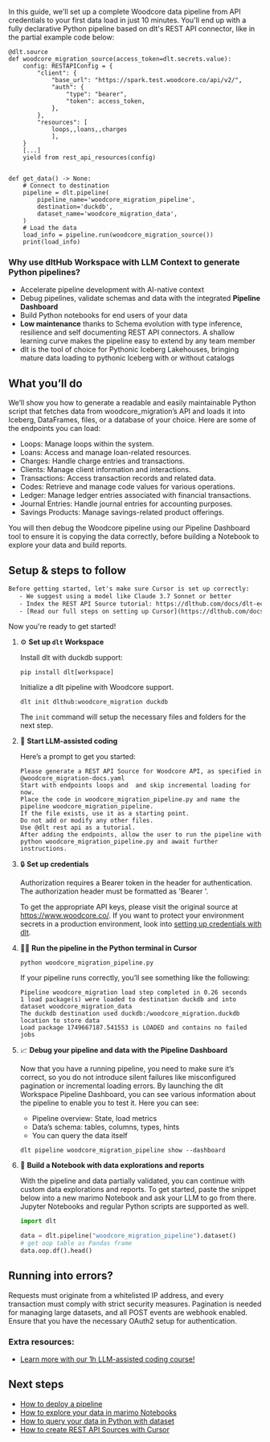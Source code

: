 In this guide, we'll set up a complete Woodcore data pipeline from API credentials to your first data load in just 10 minutes. You'll end up with a fully declarative Python pipeline based on dlt's REST API connector, like in the partial example code below:

```python-outcome
@dlt.source
def woodcore_migration_source(access_token=dlt.secrets.value):
    config: RESTAPIConfig = {
        "client": {
            "base_url": "https://spark.test.woodcore.co/api/v2/",
            "auth": {
                "type": "bearer",
                "token": access_token,
            },
        },
        "resources": [
            loops,,loans,,charges
            ],
    }
    [...]
    yield from rest_api_resources(config)


def get_data() -> None:
    # Connect to destination
    pipeline = dlt.pipeline(
        pipeline_name='woodcore_migration_pipeline',
        destination='duckdb',
        dataset_name='woodcore_migration_data', 
    )
    # Load the data
    load_info = pipeline.run(woodcore_migration_source())
    print(load_info) 
```

### Why use dltHub Workspace with LLM Context to generate Python pipelines?

- Accelerate pipeline development with AI-native context
- Debug pipelines, validate schemas and data with the integrated **Pipeline Dashboard**
- Build Python notebooks for end users of your data
- **Low maintenance** thanks to Schema evolution with type inference, resilience and self documenting REST API connectors. A shallow learning curve makes the pipeline easy to extend by any team member
- dlt is the tool of choice for Pythonic Iceberg Lakehouses, bringing mature data loading to pythonic Iceberg with or without catalogs

## What you’ll do

We’ll show you how to generate a readable and easily maintainable Python script that fetches data from woodcore_migration’s API and loads it into Iceberg, DataFrames, files, or a database of your choice. Here are some of the endpoints you can load:

- Loops: Manage loops within the system.
- Loans: Access and manage loan-related resources.
- Charges: Handle charge entries and transactions.
- Clients: Manage client information and interactions.
- Transactions: Access transaction records and related data.
- Codes: Retrieve and manage code values for various operations.
- Ledger: Manage ledger entries associated with financial transactions.
- Journal Entries: Handle journal entries for accounting purposes.
- Savings Products: Manage savings-related product offerings.

You will then debug the Woodcore pipeline using our Pipeline Dashboard tool to ensure it is copying the data correctly, before building a Notebook to explore your data and build reports.

## Setup & steps to follow

```default
Before getting started, let's make sure Cursor is set up correctly:
   - We suggest using a model like Claude 3.7 Sonnet or better
   - Index the REST API Source tutorial: https://dlthub.com/docs/dlt-ecosystem/verified-sources/rest_api/ and add it to context as **@dlt rest api**
   - [Read our full steps on setting up Cursor](https://dlthub.com/docs/dlt-ecosystem/llm-tooling/cursor-restapi#23-configuring-cursor-with-documentation)
```

Now you're ready to get started!

1. ⚙️ **Set up `dlt` Workspace**
    
    Install dlt with duckdb support:
    ```shell
    pip install dlt[workspace]
    ```

    Initialize a dlt pipeline with Woodcore support.
    ```shell
    dlt init dlthub:woodcore_migration duckdb
    ```

    The `init` command will setup the necessary files and folders for the next step.
    
2. 🤠 **Start LLM-assisted coding**
    
    Here’s a prompt to get you started:
    
    ```prompt
    Please generate a REST API Source for Woodcore API, as specified in @woodcore_migration-docs.yaml 
    Start with endpoints loops and  and skip incremental loading for now. 
    Place the code in woodcore_migration_pipeline.py and name the pipeline woodcore_migration_pipeline. 
    If the file exists, use it as a starting point. 
    Do not add or modify any other files. 
    Use @dlt rest api as a tutorial. 
    After adding the endpoints, allow the user to run the pipeline with python woodcore_migration_pipeline.py and await further instructions.
    ```

    
3. 🔒 **Set up credentials** 
    
    Authorization requires a Bearer token in the header for authentication. The authorization header must be formatted as 'Bearer <token>'.
    
    To get the appropriate API keys, please visit the original source at https://www.woodcore.co/.
    If you want to protect your environment secrets in a production environment, look into [setting up credentials with dlt](https://dlthub.com/docs/walkthroughs/add_credentials).
    
4. 🏃‍♀️ **Run the pipeline in the Python terminal in Cursor**
    
    ```shell
    python woodcore_migration_pipeline.py
    ```
    
    If your pipeline runs correctly, you’ll see something like the following:
    
    ```shell
    Pipeline woodcore_migration load step completed in 0.26 seconds
    1 load package(s) were loaded to destination duckdb and into dataset woodcore_migration_data
    The duckdb destination used duckdb:/woodcore_migration.duckdb location to store data
    Load package 1749667187.541553 is LOADED and contains no failed jobs
    ```
    
5. 📈 **Debug your pipeline and data with the Pipeline Dashboard**

    Now that you have a running pipeline, you need to make sure it’s correct, so you do not introduce silent failures like misconfigured pagination or incremental loading errors. By launching the dlt Workspace Pipeline Dashboard, you can see various information about the pipeline to enable you to test it. Here you can see:
    - Pipeline overview: State, load metrics
    - Data’s schema: tables, columns, types, hints
    - You can query the data itself
    
    ```shell
    dlt pipeline woodcore_migration_pipeline show --dashboard
    ```
    
6. 🐍 **Build a Notebook with data explorations and reports**

    With the pipeline and data partially validated, you can continue with custom data explorations and reports. To get started, paste the snippet below into a new marimo Notebook and ask your LLM to go from there. Jupyter Notebooks and regular Python scripts are supported as well.

    
    ```python
    import dlt

   data = dlt.pipeline("woodcore_migration_pipeline").dataset()
   # get oop table as Pandas frame
   data.oop.df().head()
    ```

## Running into errors?

Requests must originate from a whitelisted IP address, and every transaction must comply with strict security measures. Pagination is needed for managing large datasets, and all POST events are webhook enabled. Ensure that you have the necessary OAuth2 setup for authentication.

### Extra resources:

- [Learn more with our 1h LLM-assisted coding course!](https://www.youtube.com/watch?v=GGid70rnJuM)

## Next steps

- [How to deploy a pipeline](https://dlthub.com/docs/walkthroughs/deploy-a-pipeline)
- [How to explore your data in marimo Notebooks](https://dlthub.com/docs/general-usage/dataset-access/marimo)
- [How to query your data in Python with dataset](https://dlthub.com/docs/general-usage/dataset-access/dataset)
- [How to create REST API Sources with Cursor](https://dlthub.com/docs/dlt-ecosystem/llm-tooling/cursor-restapi)